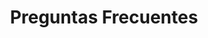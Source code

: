 ---
title: Preguntas Frecuentes
description: Respuestas a las consultas más comunes sobre el alquiler de consultorios en Belgrano. Guía rápida sobre nuestros procesos y servicios.
button:
  enable: true
  label: "Contactanos"
  link: "/contact"
badge:
  enable: true
  label: "Consultas Resueltas"
  icon: "FaArtstation" ## Icons from https://react-icons.github.io/react-icons/icons/fa6/
  bg_color: "bg-secondary"
list:
  - question: "¿Cómo funciona el alquiler por horas de los consultorios?"
    answer: "Se pueden alquilar desde 2 horas fijas, módulo de 4 horas,  hasta día completo. Esto quiere decir que tenes a tu disposición el mismo horario, el mismo día de la semana, todos las semanas del mes. Una vez que se confirma que está disponible el horario/modulo/día que necesitas se procede a que comiences a atender! Contáctenos por whatsapp para verificar la disponibilidad!"

  - question: "¿Los consultorios están habilitados oficialmente?"
    answer: "Sí, todos nuestros consultorios cuentan con la habilitación correspondiente del Ministerio de Salud de la Ciudad Autónoma de Buenos Aires,. Si alguna obra social o prepaga solicita la autorización para ejercer o nota te la confeccionamos una vez que formas parte de consultorios psico"

  - question: "¿Qué incluye el alquiler del consultorio?"
    answer: "El alquiler incluye el uso completo del consultorio equipado, mobiliario profesional, aire frío/calor, WiFi, heladera, insumos de te/cafe, pava electrica  alcohol sanitizante en cada espacio."

  - question: "¿Cuáles son los horarios disponibles?"
    answer: "Nuestros consultorios están disponibles de lunes a sábados de 8:00 a 21:00 hs. Los horarios se asignan según disponibilidad y se pueden reservar con anticipación."

  - question: "¿Cómo hago para reservar un consultorio?"
    answer: "Muy simple: contactanos por WhatsApp, si la disponibilidad coincide con tu necesidad, presentas la documentación, abonas la llave y el mes y empezas! Podes iniciar en cualquier momento del mes."
    
  - question: "¿Qué documentación necesito para alquilar?"
    answer: "Necesitás enviar por mail a consultoriospsicobelgrano@gmail.com foto de matrícula profesional, foto de DNI, y seguro de mala praxis."

  - question: "¿Los consultorios son accesibles para personas con movilidad reducida"
    answer: "Sí, todos nuestros consultorios están ubicados en planta baja y el edificio cuenta con rampa de acceso. Esto garantiza accesibilidad completa tanto para profesionales como para pacientes con movilidad reducida."

  - question: "¿Cómo es la accesibilidad de transporte a la zona?"
    answer: "La ubicación en Quesada 2480 CABA tiene excelente conectividad: 15 líneas de colectivo (19, 29, 41, 57, 59, 60, 67, 68, 133, 152, 161, 168, 169, 184 y 194), Subte Línea D estación Congreso de Tucumán a 2 minutos a pie, y estación Nuñez del tren Mitre a 12 minutos caminando."

  - question: "¿Los feriados nacionales se abonan en el pago mensual?"
    answer: "No, no se abonan, solo si haces uno de los mismos el día que corresponde al feriado nacional. Los feriados con fines turísticos no están incluidos en esta modalidad."

  - question: "¿Cuando y cómo se informan los cambios de horarios?"
    answer: "Para garantizar la gestión de los espacios, cualquier cambio o baja de las horas fijas debe notificarse con al menos cinco días de antelación al inicio del mes siguiente. Si la notificación se realiza fuera de este plazo, se deberá abonar el mes completo, ya que esto asegura la disponibilidad del consultorio para otros profesionales. La incorporación de nuevas horas fijas puede realizarse en cualquier momento del mes, según la disponibilidad"

  - question: "¿Los periodos vacacionales se abonan?"
    answer: "Para periodos vacacionales, tenes dos opciones. Mantener tu horario: Puedes seguir abonando el alquiler para asegurar tus horas fijas. Al regresar, tu horario estará garantizado y sin cambios. O bien liberar tu horario: Si decides no abonar, tus horas fijas quedarán a libre disposición para otros profesionales. Al retomar tu actividad, deberás consultar la disponibilidad para reasignar un nuevo horario."

  - question: "¿Hay secretaria? ¿Sala de espera?"
    answer: "Para garantizar la máxima privacidad y flexibilidad, nuestros consultorios funcionan sin secretaria ni sala de espera. Por ello, te entregamos un juego de llaves al iniciar tu alquiler. Se solicita un depósito único por las llaves, que se te reembolsará completamente al finalizar el alquiler y devolverlas"
---